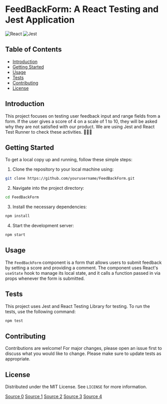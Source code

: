 # FeedBackForm: A React Testing and Jest Application

![React](https://img.shields.io/badge/React-20232A?style=for-the-badge&logo=react&logoColor=61DAFB)
![Jest](https://img.shields.io/badge/Jest-944058?style=for-the-badge&logo=jest&logoColor=white)

## Table of Contents

- [Introduction](#introduction)
- [Getting Started](#getting-started)
- [Usage](#usage)
- [Tests](#tests)
- [Contributing](#contributing)
- [License](#license)

## Introduction

This project focuses on testing user feedback input and range fields from a form. If the user gives a score of 4 on a scale of 1 to 10, they will be asked why they are not satisfied with our product. We are using Jest and React Test Runner to check these activities. 🧪👨‍💻

## Getting Started

To get a local copy up and running, follow these simple steps:

1. Clone the repository to your local machine using:

```bash
git clone https://github.com/yourusername/FeedBackForm.git
```

2. Navigate into the project directory:

```bash
cd FeedBackForm
```

3. Install the necessary dependencies:

```bash
npm install
```

4. Start the development server:

```bash
npm start
```

## Usage

The `FeedBackForm` component is a form that allows users to submit feedback by setting a score and providing a comment. The component uses React's `useState` hook to manage its local state, and it calls a function passed in via props whenever the form is submitted.

## Tests

This project uses Jest and React Testing Library for testing. To run the tests, use the following command:

```bash
npm test
```

## Contributing

Contributions are welcome! For major changes, please open an issue first to discuss what you would like to change. Please make sure to update tests as appropriate.

## License

Distributed under the MIT License. See `LICENSE` for more information.

[Source 0](https://www.freecodecamp.org/news/how-to-write-a-good-readme-file/)
[Source 1](https://coding-boot-camp.github.io/full-stack/github/professional-readme-guide/)
[Source 2](https://dev.to/mfts/how-to-write-a-perfect-readme-for-your-github-project-59f2)
[Source 3](https://towardsdev.com/how-to-write-a-readme-file-for-your-github-project-b680c71671cb)
[Source 4](https://docs.github.com/repositories/managing-your-repositorys-settings-and-features/customizing-your-repository/about-readmes)
